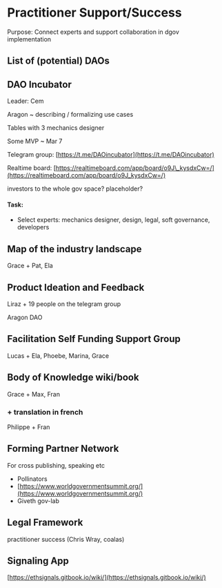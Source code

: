 # Practitioner Support/Success

Purpose: Connect experts and support collaboration in dgov implementation

## List of \(potential\) DAOs

## DAO Incubator

Leader: Cem

Aragon ~ describing / formalizing use cases

Tables with 3 mechanics designer

Some MVP ~ Mar 7

Telegram group: [https://t.me/DAOincubator](https://t.me/DAOincubator)

Realtime board: [https://realtimeboard.com/app/board/o9J\_kysdxCw=/](https://realtimeboard.com/app/board/o9J_kysdxCw=/)

investors to the whole gov space? placeholder?

#### Task:

* Select experts: mechanics designer, design, legal, soft governance, developers

## Map of the industry landscape

Grace + Pat, Ela

## Product Ideation and Feedback

Liraz + 19 people on the telegram group

Aragon DAO

## Facilitation Self Funding Support Group

Lucas + Ela, Phoebe, Marina, Grace

## Body of Knowledge wiki/book

Grace + Max, Fran

### + translation in french

Philippe + Fran

## Forming Partner Network

For cross publishing, speaking etc

* Pollinators
* [https://www.worldgovernmentsummit.org/](https://www.worldgovernmentsummit.org/)
* Giveth gov-lab

## Legal Framework

practitioner success \(Chris Wray, coalas\)

## Signaling App

[https://ethsignals.gitbook.io/wiki/](https://ethsignals.gitbook.io/wiki/)

